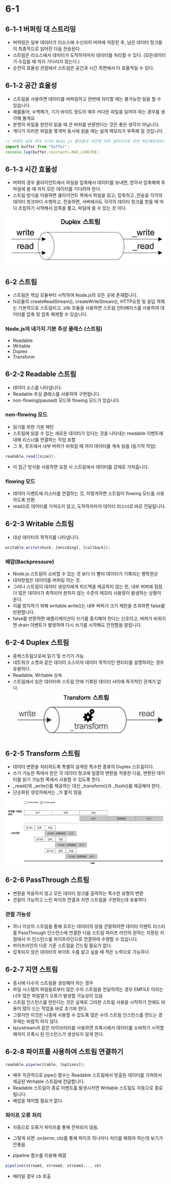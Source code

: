 # 6-1

## 6-1-1 버퍼링 대 스트리밍

- 버퍼링은 일부 데이터가 리소스에 수신되어 버퍼에 저장된 후, 남은 데이터 청크들이 최종적으로 읽어진 다음 전송된다.
- 스트림은 리소스에서 데이터가 도착하자마자 데이터를 처리할 수 있다. (모든데이터가 수집될 때 까지 기다리지 않는다.)
- 순전히 효율성 관점에서 스트림은 공간과 시간 측면에서 더 효율적일 수 있다.

## 6-1-2 공간 효율성

- 스트림을 사용하면 데이터를 버퍼링하고 한번에 처리할 때는 불가능한 일을 할 수 있습니다.
- 예를들어, 수백메가, 기가 바이트 정도의 매우 커다란 파일을 읽어야 하는 경우를 생각해 볼게요
- 분명히 파일을 완전히 읽을 때 큰 버퍼를 반환한다는 것은 좋은 생각이 아닙니다.
- 게다가 이러한 파일을 몇개씩 동시에 읽을 때는 쉽게 메모리가 부족해 질 것입니다.

```jsx
// 버퍼의 실제 최대 크기는 Nods.js 플랫폼과 버전에 따라 달라지므로 한번 확인해보세요!
import buffer from "buffer";
console.log(buffer.constants.MAX_LENGTH);
```

## 6-1-3 시간 효율성

- 버퍼의 경우 클라이언트에서 파일을 압축해서 데이터를 보내면, 받아서 압축해제 후 파일에 쓸 때 까지 모든 데이터를 기다려야 한다.
- 스트림 방식을 이용하면 클라이언트 쪽에서 파일을 읽고, 압축하고 ,전송을 각각의 데이터 청크마다 수행하고, 전송하면, 서버에서도 각각의 데이터 청크를 받을 때 마다 조립하기 시작해서 압축을 풀고, 파일에 쓸 수 있는 것 이다.

![01](img/01.png)

## 6-2 스트림

- 스트림은 핵심 모듈부터 시작하여 Node.js의 모든 곳에 존재합니다.
- fs모듈의 createReadStream(), createWriteStream(), HTTP요청 및 응답 객체는 기본적으로 스트림이고, zlib 모듈을 사용하면 스트림 인터페이스를 사용하여 데이터를 압축 및 압축 해제할 수 있습니다.

### Node.js의 네가지 기본 추상 클래스 (스트림)

- Readable
- Writable
- Duplex
- Transform

## 6-2-2 Readable 스트림

- 데이터 소스를 나타냅니다.
- Readable 추상 클래스를 사용하여 구현됩니다.
- non-flowing(paused) 모드와 flowing 모드가 있습니다.

### non-flowing 모드

- 읽기를 위한 기본 패턴
- 스트림에 읽을 수 있는 새로운 데이터가 있다는 것을 나타내는 readable 이벤트에 대해 리스너를 연결하는 작업 포함
- 그 후, 루프에서 내부 버퍼가 비워질 때 까지 데이터를 계속 읽음 (동기적 작업)

```jsx
readable.read([size]);
```

- 이 접근 방식을 사용하면 요청 시 스트림에서 데이터를 강제로 가져옵니다.

### flowing 모드

- 데이터 이벤트에 리스터를 연결하는 것, 이렇게하면 스트림이 flowing 모드를 사용하도록 전환.
- read()로 데이터를 가져오지 않고, 도착하자마자 데이터 리스너로 바로 전달됩니다.

## 6-2-3 Writable 스트림

- 대상 데이터의 목적지를 나타냅니다.

```jsx
writable.write(chuck, [encoding], [callback]);
```

### 배압(Backpressure)

- Node.js 스트림이 소비할 수 있는 것 보다 더 빨리 데이터가 기록되는 병목현상
- 대처방법은 데이터를 버퍼링 하는 것.
- 그러나 스트림이 데이터 생성자에게 피드백을 제공하지 않는 한, 내부 버퍼에 점점 더 많은 데이터가 축척되어 원하지 않는 수준의 메모리 사용량이 발생하는 상황이 온다.
- 이를 방지하기 위해 writable.write()는 내부 버퍼가 크기 제한을 초과하면 false를 반환합니다.
- false를 반환하면 애플리케이션이 쓰기를 중지해야 한다는 신호이고, 버퍼가 비워지면 drain 이벤트가 발생하여 다시 쓰기를 시작해도 안전함을 알립니다.

## 6-2-4 Duplex 스트림

- 중복스트림으로써 읽기 및 쓰기가 가능
- 네트워크 소켓과 같은 데이터 소스이자 데이터 목적지인 엔티티를 설명하려는 경우 유용하다.
- Readable, Writable 상속
- 스트림에서 읽은 데이터와 스트림 안에 기록된 데이터 사이에 즉각적인 관계가 없다.
  ![02](img/02.png)

## 6-2-5 Transform 스트림

- 데이터 변환을 처리하도록 특별히 설계된 특수한 종류의 Duplex 스트림이다.
- 쓰기 가능한 쪽에서 받은 각 데이터 청크에 일종의 변환을 적용한 다음, 변환된 데이터를 읽기 가능한 쪽에서 사용할 수 있도록 한다.
- \_read()와 \_write()를 제공하는 대신 \_transform()과 \_flush()를 제공해야 한다.
- 단순화된 생성자에서는 \_가 붙지 않음

![03](img/03.png)

## 6-2-6 PassThrough 스트림

- 변환을 적용하지 않고 모든 데이터 청크를 출력하는 특수한 유형의 변환
- 관찰이 가능하고 느린 파이프 연결과 지연 스트림을 구현하는데 유용하다.

### 관찰 가능성

- 하나 이상의 스트림을 통해 흐르는 데이터의 양을 관찰하려면 데이터 이벤트 리스터를 PassThrough 인스턴스에 연결한 다음 스트림 파이프 라인의 원하는 지정된 지점에서 이 인스턴스를 파이프라인으로 연결하여 수행할 수 있습니다.
- 파이프라인의 다른 기존 스트림을 건드릴 필요가 없다.
- 압축되지 않은 데이터의 바이트 수를 알고 싶을 때 적은 노력으로 가능하다.

## 6-2-7 지연 스트림

- 동시에 다수의 스트림을 생성해야 하는 경우
- 파일 시스템의 파일들로부터 많은 수의 스트림을 전달하려는 경우 EMFILE 이라는 너무 많은 파일열기 오류가 발생할 가능성이 있음
- 스트림 인스턴스를 만든다는 것은 실제로 그러한 스트림 사용을 시작하기 전에도 비용이 많이 드는 작업을 바로 초기화 한다.
- 그렇지만 이것은 나중에 사용할 수 있도록 많은 수의 스트림 인스턴스를 먼드는 경우에는 바람직 하지 않다.
- lazystream과 같은 라이브러리를 사용하면 프록시에서 데이터를 소비하기 시작할 때까지 프록시 된 인스턴스가 생성되지 않게 한다.

## 6-2-8 파이프를 사용하여 스트림 연결하기

```jsx
readable.pipe(writable, [options]);
```

- 매우 직관적으로 pipe() 함수는 Readable 스트림에서 방출된 데이터를 가져와서 제공된 Writable 스트림에 전달합니다.
- Readable 스트림이 종료 이벤트를 발생시키면 Writable 스트림도 자동으로 종료됩니다.
- 배압을 제어할 필요가 없다.

### 파이프 오류 처리

- 자동으로 오류가 파이프를 통해 전파되지 않음.
- 그렇게 되면 .on(error, cb)를 통해 파이프 하나마다 처리를 해줘야 하는데 보기가 안좋음

- pipeline 함수를 이용해 해결

```jsx
pipeline(stream1, stream2, stream3..., cb)
```

- 에러일 경우 cb 호출
